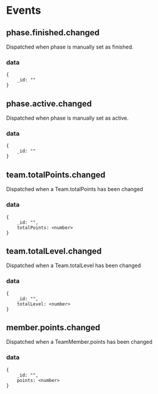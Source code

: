 # Events #

## phase.finished.changed ##
Dispatched when phase is manually set as finished.

### data ###
    {
        _id: ""
    }
    
## phase.active.changed ##
Dispatched when phase is manually set as active.

### data ###
    {
        _id: ""
    }

## team.totalPoints.changed ##
Dispatched when a Team.totalPoints has been changed

### data ###
    {
        _id: "",
        totalPoints: <number>
    }
    
## team.totalLevel.changed ##
Dispatched when a Team.totalLevel has been changed

### data ###
    {
        _id: "",
        totalLevel: <number>
    }

## member.points.changed ##
Dispatched when a TeamMember.points has been changed

### data ###
    {
        _id: "",
        points: <number>
    }